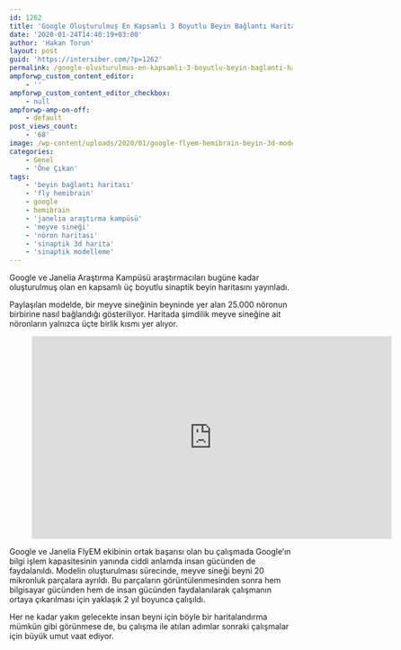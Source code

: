 ```yaml
---
id: 1262
title: 'Google Oluşturulmuş En Kapsamlı 3 Boyutlu Beyin Bağlantı Haritasını Yayınladı'
date: '2020-01-24T14:40:19+03:00'
author: 'Hakan Torun'
layout: post
guid: 'https://intersiber.com/?p=1262'
permalink: /google-olusturulmus-en-kapsamli-3-boyutlu-beyin-baglanti-haritasini-yayinladi/
ampforwp_custom_content_editor:
    - ''
ampforwp_custom_content_editor_checkbox:
    - null
ampforwp-amp-on-off:
    - default
post_views_count:
    - '68'
image: /wp-content/uploads/2020/01/google-flyem-hemibrain-beyin-3d-modelleme-meyve-sinegi.jpg
categories:
    - Genel
    - 'Öne Çıkan'
tags:
    - 'beyin bağlantı haritası'
    - 'fly hemibrain'
    - google
    - hemibrain
    - 'janelia araştırma kampüsü'
    - 'meyve sineği'
    - 'nöron haritası'
    - 'sinaptik 3d harita'
    - 'sinaptik modelleme'
---
```


Google ve Janelia Araştırma Kampüsü araştırmacıları bugüne kadar oluşturulmuş olan en kapsamlı üç boyutlu sinaptik beyin haritasını yayınladı.

Paylaşılan modelde, bir meyve sineğinin beyninde yer alan 25.000 nöronun birbirine nasıl bağlandığı gösteriliyor. Haritada şimdilik meyve sineğine ait nöronların yalnızca üçte birlik kısmı yer alıyor.

<figure class="wp-block-embed-youtube wp-block-embed is-type-video is-provider-youtube wp-embed-aspect-16-9 wp-has-aspect-ratio"><div class="wp-block-embed__wrapper"><span class="embed-youtube" style="text-align:center; display: block;"><iframe allowfullscreen="true" class="youtube-player" height="360" src="https://www.youtube.com/embed/PeyHKdmBpqY?version=3&rel=1&fs=1&autohide=2&showsearch=0&showinfo=1&iv_load_policy=1&wmode=transparent" style="border:0;" width="640"></iframe></span></div></figure>Google ve Janelia FlyEM ekibinin ortak başarısı olan bu çalışmada Google’ın bilgi işlem kapasitesinin yanında ciddi anlamda insan gücünden de faydalanıldı. Modelin oluşturulması sürecinde, meyve sineği beyni 20 mikronluk parçalara ayrıldı. Bu parçaların görüntülenmesinden sonra hem bilgisayar gücünden hem de insan gücünden faydalanılarak çalışmanın ortaya çıkarılması için yaklaşık 2 yıl boyunca çalışıldı.

Her ne kadar yakın gelecekte insan beyni için böyle bir haritalandırma mümkün gibi görünmese de, bu çalışma ile atılan adımlar sonraki çalışmalar için büyük umut vaat ediyor.